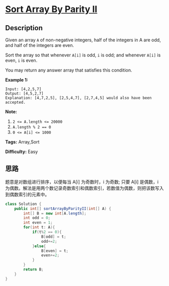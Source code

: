 # [Sort Array By Parity II][title]

## Description

Given an array `A` of non-negative integers, half of the integers in A are
odd, and half of the integers are even.

Sort the array so that whenever `A[i]` is odd, `i` is odd; and whenever `A[i]`
is even, `i` is even.

You may return any answer array that satisfies this condition.

**Example 1:**

```
Input: [4,2,5,7]
Output: [4,5,2,7]
Explanation: [4,7,2,5], [2,5,4,7], [2,7,4,5] would also have been accepted.
```

**Note:**

1. `2 <= A.length <= 20000`
2. `A.length % 2 == 0`
3. `0 <= A[i] <= 1000`

**Tags:** Array,Sort

**Difficulty:** Easy

## 思路

题意是对数组进行排序，以便每当 A[i] 为奇数时，i 为奇数;
只要 A[i] 是偶数，i 为偶数。解法是用两个数记录奇数索引和偶数索引，若数值为偶数，则把该数写入到偶数索引的元素中。

``` java
class Solution {
    public int[] sortArrayByParityII(int[] A) {
        int[] B = new int[A.length];
        int odd = 0;
        int even = 1;
        for(int t: A){
            if(t%2 == 0){
                B[odd] = t;
                odd+=2;
            }else{
                B[even] = t;
                even+=2;
            }
        }
        return B;
    }
}
```

[title]: https://leetcode.com/problems/sort-array-by-parity-ii
